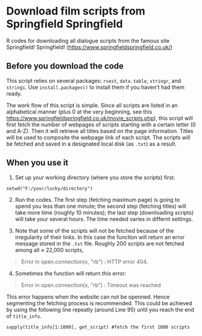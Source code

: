 # Download film scripts from Springfield Springfield
R codes for downloading all dialogue scripts from the famous site Springfield! Springfield! (https://www.springfieldspringfield.co.uk/)

## Before you download the code
This script relies on several packages: `rvest`, `data.table`, `stringr`, and `stringi`. Use `install.packages()` to install them if you haven't had them ready. 

The work flow of this script is simple. Since all scripts are listed in an alphabetical manner (plus 0 at the very beginning, see this https://www.springfieldspringfield.co.uk/movie_scripts.php), this script will first fetch the number of webpages of scripts starting with a certain letter (0 and A-Z). Then it will retrieve all titles based on the page information. Titles will be used to composite the webpage link of each script. The scripts will be fetched and saved in a designated local disk (as `.txt`) as a result.

## When you use it
1. Set up your working directory (where you store the scripts) first.
```
setwd("F:/your/lucky/directory")
```
2. Run the codes. The first step (fetching maximum page) is going to spend you less than one minute; the second step (fetching titles) will take more time (roughly 10 minutes); the last step (downloading scripts) will take your several hours. The time needed varies in differnt settings.

3. Note that some of the scripts will not be fetched because of the irregularity of their links. In this case the function will return an error message stored in the `.txt` file. Roughly 200 scripts are not fetched among all ≈ 22,000 scripts,
> Error in open.connection(x, "rb") : HTTP error 404.

4. Sometimes the function will return this error:
> Error in open.connection(x, “rb”) : Timeout was reached

This error happens when the website can not be openned. Hence segmenting the fetching process is recommended. This could be achieved by using the following line repeatly (around Line 95) until you reach the end of `title_info`.
```
sapply(title_info[1:1000], get_script) #fetch the first 1000 scripts
```

